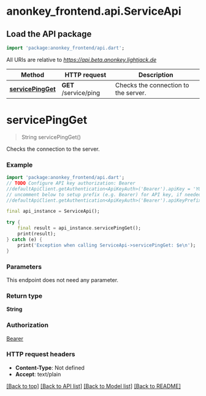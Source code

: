 # anonkey_frontend.api.ServiceApi

## Load the API package
```dart
import 'package:anonkey_frontend/api.dart';
```

All URIs are relative to *https://api.beta.anonkey.lightjack.de*

Method | HTTP request | Description
------------- | ------------- | -------------
[**servicePingGet**](ServiceApi.md#servicepingget) | **GET** /service/ping | Checks the connection to the server.


# **servicePingGet**
> String servicePingGet()

Checks the connection to the server.

### Example
```dart
import 'package:anonkey_frontend/api.dart';
// TODO Configure API key authorization: Bearer
//defaultApiClient.getAuthentication<ApiKeyAuth>('Bearer').apiKey = 'YOUR_API_KEY';
// uncomment below to setup prefix (e.g. Bearer) for API key, if needed
//defaultApiClient.getAuthentication<ApiKeyAuth>('Bearer').apiKeyPrefix = 'Bearer';

final api_instance = ServiceApi();

try {
    final result = api_instance.servicePingGet();
    print(result);
} catch (e) {
    print('Exception when calling ServiceApi->servicePingGet: $e\n');
}
```

### Parameters
This endpoint does not need any parameter.

### Return type

**String**

### Authorization

[Bearer](../README.md#Bearer)

### HTTP request headers

 - **Content-Type**: Not defined
 - **Accept**: text/plain

[[Back to top]](#) [[Back to API list]](../README.md#documentation-for-api-endpoints) [[Back to Model list]](../README.md#documentation-for-models) [[Back to README]](../README.md)

